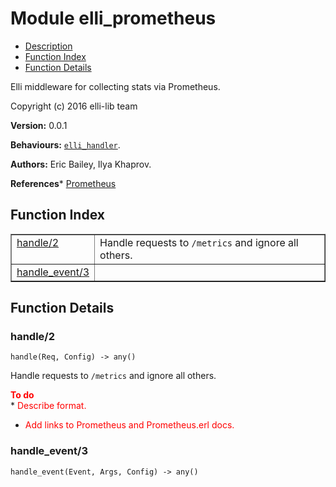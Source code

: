 

# Module elli_prometheus #
* [Description](#description)
* [Function Index](#index)
* [Function Details](#functions)

Elli middleware for collecting stats via Prometheus.

Copyright (c) 2016 elli-lib team

__Version:__ 0.0.1

__Behaviours:__ [`elli_handler`](https://github.com/elli-lib/elli/blob/develop/doc/elli_handler.md).

__Authors:__ Eric Bailey, Ilya Khaprov.

__References__* [Prometheus](https://prometheus.io)

<a name="index"></a>

## Function Index ##


<table width="100%" border="1" cellspacing="0" cellpadding="2" summary="function index"><tr><td valign="top"><a href="#handle-2">handle/2</a></td><td>Handle requests to <code>/metrics</code> and ignore all others.</td></tr><tr><td valign="top"><a href="#handle_event-3">handle_event/3</a></td><td></td></tr></table>


<a name="functions"></a>

## Function Details ##

<a name="handle-2"></a>

### handle/2 ###

`handle(Req, Config) -> any()`

Handle requests to `/metrics` and ignore all others.

__<font color="red">To do</font>__<br />* <font color="red"> Describe format.</font>
* <font color="red"> Add links to Prometheus and Prometheus.erl docs.</font>

<a name="handle_event-3"></a>

### handle_event/3 ###

`handle_event(Event, Args, Config) -> any()`

